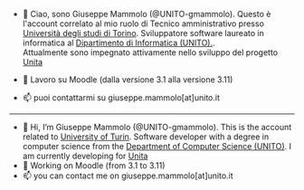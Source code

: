 - 👋 Ciao, sono  Giuseppe Mammolo (@UNITO-gmammolo). Questo è l'account correlato al mio ruolo di Tecnico amministrativo presso [Università degli studi di Torino](https://www.unito.it/).
Sviluppatore software laureato in informatica al  [Dipartimento di Informatica (UNITO).](http://www.di.unito.it/do/home.pl).  
Attualmente sono impegnato attivamente nello sviluppo del progetto [Unita](http://www.univ-unita.eu/)

- 👀 Lavoro su Moodle (dalla versione 3.1 alla versione 3.11)
- 📫 puoi contattarmi su giuseppe.mammolo[at]unito.it


------ 


- 👋 Hi, I’m  Giuseppe Mammolo (@UNITO-gmammolo). This is the account related to [University of Turin](https://www.unito.it/).
Software developer with a degree in computer science from the [Department of Computer Science (UNITO)](http://www.di.unito.it/do/home.pl).
I am currently developing for [Unita](http://www.univ-unita.eu/)
- 👀 Working on Moodle (from 3.1 to 3.11)
- 📫 you can contact me on giuseppe.mammolo[at]unito.it

<!---
UNITO-gmammolo/UNITO-gmammolo is a ✨ special ✨ repository because its `README.md` (this file) appears on your GitHub profile.
You can click the Preview link to take a look at your changes.
--->
